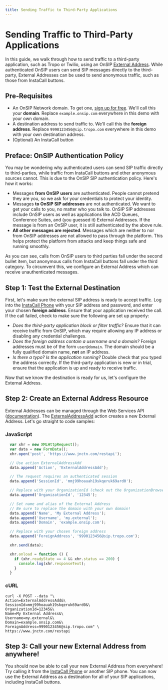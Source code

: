 ```yaml
---
title: Sending Traffic to Third-Party Applications
---
```


# Sending Traffic to Third-Party Applications

In this guide, we walk through how to send traffic to a third-party application, such as Tropo or Twilio, using an OnSIP [External Address](/WebAPI/External-Addresses/). While authenticated OnSIP users can send SIP messages directly to the third-party, External Addresses can be used to send anonymous traffic, such as those from InstaCall buttons.

## Pre-Requisites

* An OnSIP Network domain. To get one, [sign up for free](#). We'll call this your **domain**. Replace `example.onsip.com` everywhere in this demo with your own domain.
* A destination address to send traffic to.  We'll call this the **foreign address**. Replace `9990123456@sip.tropo.com` everywhere in this demo with your own destination address.
* (Optional) An InstaCall button

## Preface: OnSIP Authentication Policy

You may be wondering why authenticated users can send SIP traffic directly to third-parties, while traffic from InstaCall buttons and other anonymous sources cannot. This is due to the OnSIP SIP authentication policy. Here's how it works:

* Messages **from OnSIP users** are authenticated. People cannot pretend they are you, so we ask for your credentials to protect your identity.
* Messages **to OnSIP SIP addresses** are not authenticated. We want to get your calls to you, no matter who you talk to. OnSIP SIP addresses include OnSIP users as well as applications like ACD Queues, Conference Suites, and (you guessed it) External Addresses. If the message is from an OnSIP user, it is still authenticated by the above rule.
* **All other messages are rejected**. Messages which are neither to nor from OnSIP addresses are not allowed to pass through the platform. This helps protect the platform from attacks and keep things safe and running smoothly.

As you can see, calls from OnSIP users to third parties fall under the second bullet item, but anonymous calls from InstaCall buttons fall under the third category. To circumvent this, we configure an External Address which can receive unauthenticated messages.

## Step 1: Test the External Destination

First, let's make sure the external SIP address is ready to accept traffic. Log into the [InstaCall Phone](https://insta.onsip.com/phone) with your SIP address and password, and enter your chosen **foreign address**.  Ensure that your application received the call.  If the call failed, check to make sure the following are set up properly:

* *Does the third-party application block or filter traffic?* Ensure that it can receive traffic from OnSIP, which may require allowing any IP address or disabling any credential challenges.
* *Does the foreign address contain a username and a domain?* Foreign addresses must be of the form `user@domain`.  The domain should be a fully qualified domain name, **not** an IP address.
* *Is there a typo? Is the application running?* Double check that you typed the address correctly. If the third-party application is new or in trial, ensure that the application is up and ready to receive traffic.

Now that we know the destination is ready for us, let's configure the External Address.

## Step 2: Create an External Address Resource

External Addresses can be managed through the Web Services API ([documentation](/WebAPI/External-Addresses/)). The [ExternalAddressAdd](/WebAPI/External-Addresses/#external-address-add) action creates a new External Address. Let's go straight to code samples:

### JavaScript
~~~ javascript
  var xhr = new XMLHttpRequest();
  var data = new FormData();
  xhr.open('post', 'https://www.jnctn.com/restapi');

  // Use action ExternalAddressAdd
  data.append('Action', 'ExternalAddressAdd');

  // The request requires an authenticated session
  data.append('SessionId', 'mmj99hoauah19skqeruk69ard0');

  // Replace with your OrganizationId (check out the OrganizationBrowse action)
  data.append('OrganizationId', '12345');

  // Set name and alias of the External Address
  // Be sure to replace the domain with your own domain!
  data.append('Name', 'My External Address');
  data.append('Username', 'my.external');
  data.append('Domain', 'example.onsip.com');

  // Replace with your chosen foreign address
  data.append('ForeignAddress', '9990123456@sip.tropo.com');

  xhr.send(data);

  xhr.onload = function () {
    if (xhr.readyState == 4 && xhr.status == 200) {
      console.log(xhr.responseText);
    }
  }
~~~

### cURL

~~~ shell
curl -X POST --data "\
Action=ExternalAddressAdd&\
SessionId=mmj99hoauah19skqeruk69ard0&\
OrganizationId=12345&\
Name=My External Address&\
Username=my.external&\
Domain=example.onsip.com&\
ForeignAddress=9990123456@sip.tropo.com" \
https://www.jnctn.com/restapi
~~~

## Step 3: Call your new External Address from anywhere!

You should now be able to call your new External Address from everywhere! Try calling it from the [InstaCall Phone](https://insta.onsip.com/phone) or another SIP phone. You can now use the External Address as a destination for all of your SIP applications, including InstaCall buttons.
